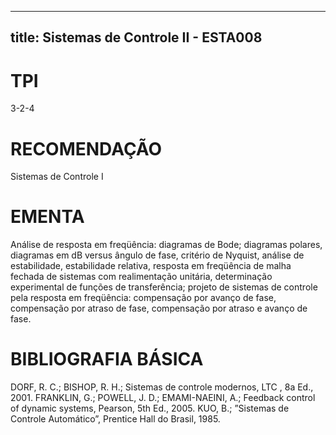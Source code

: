 
---
title: Sistemas de Controle II - ESTA008 
---

# TPI

3-2-4

# RECOMENDAÇÃO

Sistemas de Controle I

# EMENTA

Análise de resposta em freqüência: diagramas de Bode; diagramas polares, diagramas em dB versus ângulo de fase, critério de Nyquist, análise de estabilidade, estabilidade relativa, resposta em freqüência de malha fechada de sistemas com realimentação unitária, determinação experimental de funções de transferência; projeto de sistemas de controle pela resposta em freqüência: compensação por avanço de fase, compensação por atraso de fase, compensação por atraso e avanço de fase.

# BIBLIOGRAFIA BÁSICA

DORF, R. C.; BISHOP, R. H.; Sistemas de controle modernos, LTC , 8a Ed., 2001.
FRANKLIN, G.; POWELL, J. D.; EMAMI-NAEINI, A.; Feedback control of dynamic systems, Pearson, 5th Ed., 2005.
KUO, B.; ”Sistemas de Controle Automático”, Prentice Hall do Brasil, 1985.
        